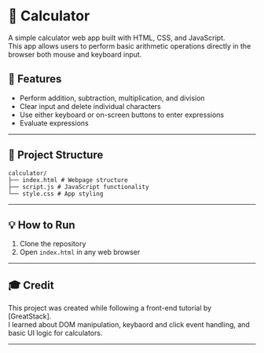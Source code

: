 # 🧮 Calculator

A simple calculator web app built with HTML, CSS, and JavaScript.  
This app allows users to perform basic arithmetic operations directly in the browser both mouse and keyboard input.

## 🧠 Features

- Perform addition, subtraction, multiplication, and division
- Clear input and delete individual characters
- Use either keyboard or on-screen buttons to enter expressions
- Evaluate expressions

---

## 📁 Project Structure

```
calculator/
├── index.html # Webpage structure
├── script.js # JavaScript functionality
└── style.css # App styling
```

---

## 💡 How to Run

1. Clone the repository
2. Open `index.html` in any web browser

---

## 🎓 Credit

This project was created while following a front-end tutorial by [GreatStack].  
I learned about DOM manipulation, keybaord and click event handling, and basic UI logic for calculators.

---
